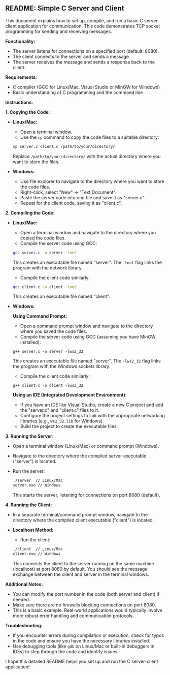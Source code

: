 ## README: Simple C Server and Client

This document explains how to set up, compile, and run a basic C server-client application for communication. This code demonstrates TCP socket programming for sending and receiving messages.

**Functionality:**

- The server listens for connections on a specified port (default: 8080).
- The client connects to the server and sends a message.
- The server receives the message and sends a response back to the client.

**Requirements:**

- C compiler (GCC for Linux/Mac, Visual Studio or MinGW for Windows)
- Basic understanding of C programming and the command line

**Instructions:**

**1. Copying the Code:**

* **Linux/Mac:**
    - Open a terminal window.
    - Use the `cp` command to copy the code files to a suitable directory:

    ```bash
    cp server.c client.c /path/to/your/directory/
    ```

    Replace `/path/to/your/directory/` with the actual directory where you want to store the files.
* **Windows:**
    - Use file explorer to navigate to the directory where you want to store the code files.
    - Right-click, select "New" -> "Text Document".
    - Paste the server code into one file and save it as "server.c".
    - Repeat for the client code, saving it as "client.c".

**2. Compiling the Code:**

* **Linux/Mac:**

    - Open a terminal window and navigate to the directory where you copied the code files.
    - Compile the server code using GCC:

    ```bash
    gcc server.c -o server -lnet
    ```

    This creates an executable file named "server". The `-lnet` flag links the program with the network library.
    - Compile the client code similarly:

    ```bash
    gcc client.c -o client -lnet
    ```

    This creates an executable file named "client".

* **Windows:**

    **Using Command Prompt:**

    - Open a command prompt window and navigate to the directory where you saved the code files.
    - Compile the server code using GCC (assuming you have MinGW installed):

    ```batch
    g++ server.c -o server -lws2_32
    ```

    This creates an executable file named "server". The `-lws2_32` flag links the program with the Windows sockets library.
    - Compile the client code similarly:

    ```batch
    g++ client.c -o client -lws2_32
    ```

    **Using an IDE (Integrated Development Environment):**

    - If you have an IDE like Visual Studio, create a new C project and add the "server.c" and "client.c" files to it.
    - Configure the project settings to link with the appropriate networking libraries (e.g., `ws2_32.lib` for Windows).
    - Build the project to create the executable files.

**3. Running the Server:**

- Open a terminal window (Linux/Mac) or command prompt (Windows).
- Navigate to the directory where the compiled server executable ("server") is located.
- Run the server:

    ```bash
    ./server  // Linux/Mac
    server.exe // Windows
    ```

    This starts the server, listening for connections on port 8080 (default).

**4. Running the Client:**

- In a separate terminal/command prompt window, navigate to the directory where the compiled client executable ("client") is located.
- **Localhost Method:**
    - Run the client:

    ```bash
    ./client  // Linux/Mac
    client.exe // Windows
    ```

    This connects the client to the server running on the same machine (localhost) at port 8080 by default. You should see the message exchange between the client and server in the terminal windows.

**Additional Notes:**

- You can modify the port number in the code (both server and client) if needed.
- Make sure there are no firewalls blocking connections on port 8080.
- This is a basic example. Real-world applications would typically involve more robust error handling and communication protocols.

**Troubleshooting:**

- If you encounter errors during compilation or execution, check for typos in the code and ensure you have the necessary libraries installed.
- Use debugging tools (like `gdb` on Linux/Mac or built-in debuggers in IDEs) to step through the code and identify issues.

I hope this detailed README helps you set up and run the C server-client application!
